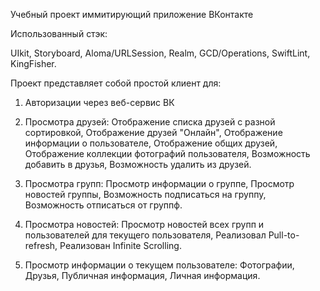 Учебный проект иммитирующий приложение ВКонтакте

 Использованный стэк:

 UIkit,
 Storyboard,
 Aloma/URLSession,
 Realm,
 GCD/Operations,
 SwiftLint,
 KingFisher.

 Проект представляет собой простой клиент для:

 1. Авторизации через веб-сервис ВК

 2. Просмотра друзей:
     Отображение списка друзей с разной сортировкой,
     Отображение друзей "Онлайн",
     Отображение информации о пользователе,
     Отображение общих друзей,
     Отображение коллекции фотографий пользователя,
     Возможность добавить в друзья,
     Возможность удалить из друзей.

 3. Просмотра групп:
     Просмотр информации о группе,
     Просмотр новостей группы,
     Возможность подписаться на группу,
     Возможность отписаться от группф.

 4. Просмотра новостей:
     Просмотр новостей всех групп и пользователей для текущего пользователя,
     Реализовал Pull-to-refresh,
     Реализован Infinite Scrolling.

 5. Просмотр информации о текущем пользователе:
     Фотографии,
     Друзья,
     Публичная информация,
     Личная информация.
